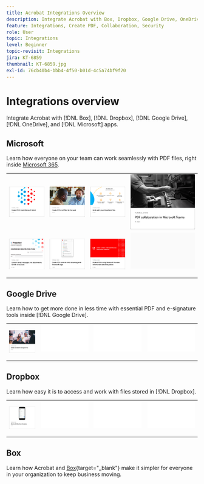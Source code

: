 ```yaml
---
title: Acrobat Integrations Overview
description: Integrate Acrobat with Box, Dropbox, Google Drive, OneDrive, and Microsoft apps
feature: Integrations, Create PDF, Collaboration, Security
role: User
topic: Integrations
level: Beginner
topic-revisit: Integrations
jira: KT-6859
thumbnail: KT-6859.jpg
exl-id: 76cb40b4-bbb4-4f50-b01d-4c5a74bf9f20
---
```

# Integrations overview

Integrate Acrobat with [!DNL Box], [!DNL Dropbox], [!DNL Google Drive], [!DNL OneDrive], and [!DNL Microsoft] apps.

## Microsoft

Learn how everyone on your team can work seamlessly with PDF files, right inside [Microsoft 365](https://www.adobe.com/documentcloud/integrations/microsoft-office-365.html).

<table style="table-layout:fixed">
<tr>
  <td>
    <a href="createfromword.md">
      <img alt="Create PDF files from Microsoft Word" src="../assets/create-word.png" />
    </a>
  </td>
  <td>
    <a href="createofficeweb.md">
      <img alt="Create PDFs in [!DNL Office] for the web" src="../assets/office-web.png" />
    </a>
  </td> 
  <td>
    <a href="acrobatandsp.md">
      <img alt="Work with your [!DNL SharePoint] files" src="../assets/work-sharepoint.png" />
    </a>
  </td>
  <td>
    <a href="acrobatandteams.md">
      <img alt="PDF collaboration in [!DNL Microsoft Teams]" src="../assets/collaboration-teams.png" />
    </a>
  </td>
</tr>
<tr>
  <td>
    <a href="outlook.md">
      <img alt="Convert email messages and attachments to PDF in Outlook" src="../assets/outlook.png" />
    </a>
  </td>
  <td>
    <a href="edge.md">
      <img alt="Create PDF content while browsing with [!DNL Microsoft Edge]" src="../assets/edge.png" />
    </a>
  </td>
  <td>
    <a href="microsoftsensitivitylabels.md">
      <img alt="Create PDF content while browsing with [!DNL Microsoft Edge]" src="../assets/purview.png" />
    </a>
  </td>
  <td>
   <img alt="Spacer" src="../assets/Grayspacer.png" />
    <div>
    <br>
  </td>
</tr>
</table>

## Google Drive

Learn how to get more done in less time with essential PDF and e-signature tools inside [!DNL Google Drive].

<table style="table-layout:fixed">
<tr>
  <td>
    <a href="acrobatandgoogle.md">
      <img alt="Adobe Acrobat for Google Drive" src="../assets/google.png" />
    </a>
  </td>
  <td>
   <img alt="Spacer" src="../assets/Whitespacer.png" />
    <div>
    <br>
  </td>
  <td>
   <img alt="Spacer" src="../assets/Whitespacer.png" />
    <div>
    <br>
  </td>
  <td>
   <img alt="Spacer" src="../assets/Whitespacer.png" />
    <div>
    <br>
  </td>
</tr>
</table>

## Dropbox 

Learn how easy it is to access and work with files stored in [!DNL Dropbox].

<table style="table-layout:fixed">
<tr>
  <td>
    <a href="acrobat-dropbox.md">
      <img alt="Work with files from [!DNL Dropbox]" src="../assets/work-dropbox.png" />
    </a>
  </td>
  <td>
   <img alt="Spacer" src="../assets/Whitespacer.png" />
    <div>
    <br>
  </td>
  <td>
   <img alt="Spacer" src="../assets/Whitespacer.png" />
    <div>
    <br>
  </td>
  <td>
   <img alt="Spacer" src="../assets/Whitespacer.png" />
    <div>
    <br>
  </td>
</tr>
</table>

## Box

Learn how Acrobat and [Box](https://www.adobe.com/documentcloud/integrations/box.html){target="_blank"} make it simpler for everyone in your organization to keep business moving.
